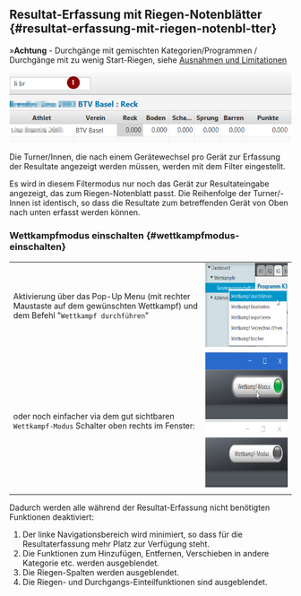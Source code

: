 ## Resultat-Erfassung mit Riegen-Notenblätter {#resultat-erfassung-mit-riegen-notenbl-tter}

»**Achtung** - Durchgänge mit gemischten Kategorien/Programmen / Durchgänge mit zu wenig Start-Riegen,
siehe [Ausnahmen und Limitationen](../wettkampf-vorbereitung/riegeneinteilung_erstellen.md#ausnahmen-limitationen)

![](/assets/erfassung-nach-notenblatt.png)

Die Turner/Innen, die nach einem Gerätewechsel pro Gerät zur Erfassung der Resultate angezeigt werden müssen, werden mit dem Filter eingestellt.

Es wird in diesem Filtermodus nur noch das Gerät zur Resultateingabe angezeigt, das zum Riegen-Notenblatt passt. Die Reihenfolge der Turner/-Innen ist identisch, so dass die Resultate zum betreffenden Gerät von Oben nach unten erfasst werden können.

### Wettkampfmodus einschalten {#wettkampfmodus-einschalten}

|||
|-|-|
| Aktivierung über das Pop-Up Menu (mit rechter Maustaste auf dem gewünschten Wettkampf) und dem Befehl &quot;`Wettkampf durchführen`&quot;|<img src="../assets/wettkampfmodus1.png" height="150em">|
| oder noch einfacher via dem gut sichtbaren `Wettkampf-Modus` Schalter oben rechts im Fenster:|<img src="../assets/wettkampfmodus2-2.png" height="120em"><img src="../assets/wettkampfmodus2-1.png" height="120em">|
|||

Dadurch werden alle während der Resultat-Erfassung nicht benötigten Funktionen deaktiviert:

1.  Der linke Navigationsbereich wird minimiert, so dass für die Resultaterfassung mehr Platz zur Verfügung steht.
2.  Die Funktionen zum Hinzufügen, Entfernen, Verschieben in andere Kategorie etc. werden ausgeblendet.
3.  Die Riegen-Spalten werden ausgeblendet.
4.  Die Riegen- und Durchgangs-Einteilfunktionen sind ausgeblendet.